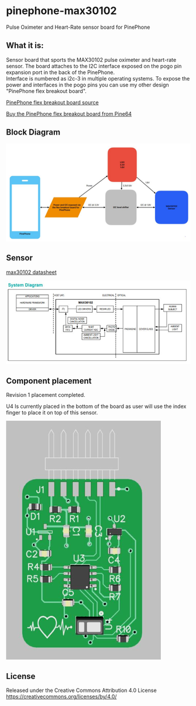 # pinephone-max30102
Pulse Oximeter and
Heart-Rate sensor board for PinePhone

## What it is:
Sensor board that sports the MAX30102 pulse oximeter and heart-rate sensor. The board attaches to the I2C interface exposed on the pogo pin expansion port in the back of the PinePhone.  
Interface is numbered as i2c-3 in multiple operating systems.
To expose the power and interfaces in the pogo pins you can use my other design "PinePhone flex breakout board".   

<a href="https://github.com/jnavarro7/pinephone_flex_breakout_board" title="PinePhoone flex breakout board">PinePhone flex breakout board source</a>

<a href="https://pine64.com/product/pinephone-flex-break-out-board/" title="Buy the PinePhoone flex breakout board from Pine64">Buy the PinePhone flex breakout board from Pine64</a>

## Block Diagram

![block_diagram](/support_files/images/block_diagram.JPG)


## Sensor


[max30102 datasheet](https://www.analog.com/media/en/technical-documentation/data-sheets/max30102.pdf)


![max30102 system diagram](/support_files/images/system_diagram.JPG)


## Component placement

Revision 1 placement completed.

U4 Is currently placed in the bottom of the board as user will use the index finger to place it on top of this sensor. 

![component placement](/support_files/images/board.JPG)


## License

Released under the Creative Commons Attribution 4.0 License
https://creativecommons.org/licenses/by/4.0/
